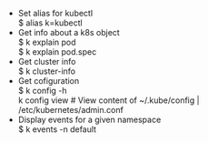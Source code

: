 - Set alias for kubectl </br>$ alias k=kubectl
- Get info about a k8s object </br> $ k explain pod </br> $ k explain pod.spec
- Get cluster info </br> $ k cluster-info
- Get cofiguration </br> $ k config -h </br> k config view # View content of ~/.kube/config | /etc/kubernetes/admin.conf
- Display events for a given namespace </br> $ k events -n default

